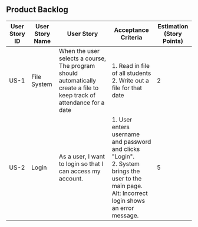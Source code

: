## Product Backlog

| User Story ID | User Story Name | User Story | Acceptance Criteria | Estimation (Story Points) |
|--------------|-----------|--------|-------------|--------------------------------|
| US-1 | File System | When the user selects a course, The program should automatically create a file to keep track of attendance for a date | 1. Read in file of all students <br/> 2. Write out a file for that date | 2 |
| US-2 | Login | As a user, I want to login so that I can access my account. | 1. User enters username and password and clicks "Login". <br/>2. System brings the user to the main page.<br/> Alt: Incorrect login shows an error message. | 5 |
